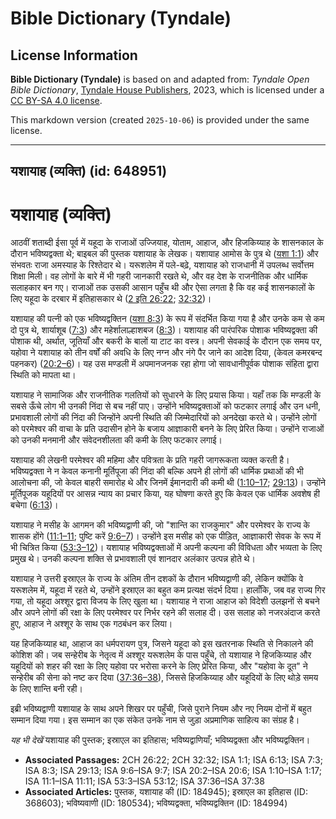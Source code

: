 # Bible Dictionary (Tyndale)

## License Information

**Bible Dictionary (Tyndale)** is based on and adapted from: _Tyndale Open Bible Dictionary_, [Tyndale House Publishers](https://tyndaleopenresources.com/), 2023, which is licensed under a [CC BY-SA 4.0 license](https://creativecommons.org/licenses/by-sa/4.0/legalcode.en).

This markdown version (created `2025-10-06`) is provided under the same license.



--------------------------------

## यशायाह (व्यक्ति) (id: 648951)

यशायाह (व्यक्ति)
================

आठवीं शताब्दी ईसा पूर्व में यहूदा के राजाओं उज्जियाह, योताम, आहाज, और हिजकिय्याह के शासनकाल के दौरान भविष्यद्वक्ता थे; बाइबल की पुस्तक यशायाह के लेखक। यशायाह आमोस के पुत्र थे ([यशा 1:1](https://ref.ly/Isa1:1)) और संभवतः राजा अमस्याह के रिश्तेदार थे। यरूशलेम में पले\-बढ़े, यशायाह को राजधानी में उपलब्ध सर्वोत्तम शिक्षा मिली। वह लोगों के बारे में भी गहरी जानकारी रखते थे, और वह देश के राजनीतिक और धार्मिक सलाहकार बन गए। राजाओं तक उसकी आसान पहुँच थी और ऐसा लगता है कि वह कई शासनकालों के लिए यहूदा के दरबार में इतिहासकार थे ([2 इति 26:22](https://ref.ly/2Chr26:22); [32:32](https://ref.ly/2Chr32:32))।

यशायाह की पत्नी को एक भविष्यद्वक्तिन ([यशा 8:3](https://ref.ly/Isa8:3)) के रूप में संदर्भित किया गया है और उनके कम से कम दो पुत्र थे, शार्याशूब ([7:3](https://ref.ly/Isa7:3)) और महेर्शालाल्हाशबज ([8:3](https://ref.ly/Isa8:3))। यशायाह की पारंपरिक पोशाक भविष्यद्वक्ता की पोशाक थी, अर्थात, जूतियाँ और बकरी के बालों या टाट का वस्त्र। अपनी सेवकाई के दौरान एक समय पर, यहोवा ने यशायाह को तीन वर्षों की अवधि के लिए नग्न और नंगे पैर जाने का आदेश दिया, (केवल कमरबन्द पहनकर) ([20:2–6](https://ref.ly/Isa20:2-Isa20:6))। यह उस मण्डली में अपमानजनक रहा होगा जो सावधानीपूर्वक पोशाक संहिता द्वारा स्थिति को मापता था।

यशायाह ने सामाजिक और राजनीतिक गलतियों को सुधारने के लिए प्रयास किया। यहाँ तक कि मण्डली के सबसे ऊँचे लोग भी उनकी निंदा से बच नहीं पाए। उन्होंने भविष्यद्वक्ताओं को फटकार लगाई और उन धनी, प्रभावशाली लोगों की निंदा की जिन्होंने अपनी स्थिति की जिम्मेदारियों को अनदेखा करते थे। उन्होंने लोगों को परमेश्वर की वाचा के प्रति उदासीन होने के बजाय आज्ञाकारी बनने के लिए प्रेरित किया। उन्होंने राजाओं को उनकी मनमानी और संवेदनशीलता की कमी के लिए फटकार लगाई।

यशायाह की लेखनी परमेश्वर की महिमा और पवित्रता के प्रति गहरी जागरूकता व्यक्त करती है। भविष्यद्वक्ता ने न केवल कनानी मूर्तिपूजा की निंदा की बल्कि अपने ही लोगों की धार्मिक प्रथाओं की भी आलोचना की, जो केवल बाहरी समारोह थे और जिनमें ईमानदारी की कमी थी ([1:10–17](https://ref.ly/Isa1:10-Isa1:17); [29:13](https://ref.ly/Isa29:13))। उन्होंने मूर्तिपूजक यहूदियों पर आसन्न न्याय का प्रचार किया, यह घोषणा करते हुए कि केवल एक धार्मिक अवशेष ही बचेगा ([6:13](https://ref.ly/Isa6:13))।

यशायाह ने मसीह के आगमन की भविष्यद्वाणी की, जो "शान्ति का राजकुमार" और परमेश्वर के राज्य के शासक होंगे ([11:1–11](https://ref.ly/Isa11:1-Isa11:11); पुष्टि करें [9:6–7](https://ref.ly/Isa9:6-Isa9:7))। उन्होंने इस मसीह को एक पीड़ित, आज्ञाकारी सेवक के रूप में भी चित्रित किया ([53:3–12](https://ref.ly/Isa53:3-Isa53:12))। यशायाह भविष्यद्वक्ताओं में अपनी कल्पना की विविधता और भव्यता के लिए प्रमुख थे। उनकी कल्पना शक्ति से प्रभावशाली एवं शानदार अलंकार उत्पन्न होते थे।

यशायाह ने उत्तरी इस्राएल के राज्य के अंतिम तीन दशकों के दौरान भविष्यद्वाणी की, लेकिन क्योंकि वे यरूशलेम में, यहूदा में रहते थे, उन्होंने इस्राएल का बहुत कम प्रत्यक्ष संदर्भ दिया। हालाँकि, जब वह राज्य गिर गया, तो यहूदा अश्शूर द्वारा विजय के लिए खुला था। यशायाह ने राजा आहाज को विदेशी उलझनों से बचने और अपने लोगों की रक्षा के लिए परमेश्वर पर निर्भर रहने की सलाह दी। उस सलाह को नजरअंदाज करते हुए, आहाज ने अश्शूर के साथ एक गठबंधन कर लिया।

यह हिजकिय्याह था, आहाज का धर्मपरायण पुत्र, जिसने यहूदा को इस खतरनाक स्थिति से निकालने की कोशिश की। जब सन्हेरीब के नेतृत्व में अश्शूर यरूशलेम के पास पहुँचे, तो यशायाह ने हिजकिय्याह और यहूदियों को शहर की रक्षा के लिए यहोवा पर भरोसा करने के लिए प्रेरित किया, और "यहोवा के दूत" ने सन्हेरीब की सेना को नष्ट कर दिया ([37:36–38](https://ref.ly/Isa37:36-Isa37:38)), जिससे हिजकिय्याह और यहूदियों के लिए थोड़े समय के लिए शान्ति बनी रही।

इब्री भविष्यद्वाणी यशायाह के साथ अपने शिखर पर पहुँची, जिसे पुराने नियम और नए नियम दोनों में बहुत सम्मान दिया गया। इस सम्मान का एक संकेत उनके नाम से जुड़ा अप्रमाणिक साहित्य का संग्रह है।

*यह भी देखें* यशायाह की पुस्तक; इस्राएल का इतिहास; भविष्यद्वाणियाँ; भविष्यद्वक्ता और भविष्यद्वक्तिन।

* **Associated Passages:** 2CH 26:22; 2CH 32:32; ISA 1:1; ISA 6:13; ISA 7:3; ISA 8:3; ISA 29:13; ISA 9:6–ISA 9:7; ISA 20:2–ISA 20:6; ISA 1:10–ISA 1:17; ISA 11:1–ISA 11:11; ISA 53:3–ISA 53:12; ISA 37:36–ISA 37:38
* **Associated Articles:** पुस्तक, यशायाह की  (ID: 184945); इस्राएल का इतिहास  (ID: 368603); भविष्यवाणी (ID: 180534); भविष्यद्वक्ता, भविष्यद्वक्तिन (ID: 184994)

